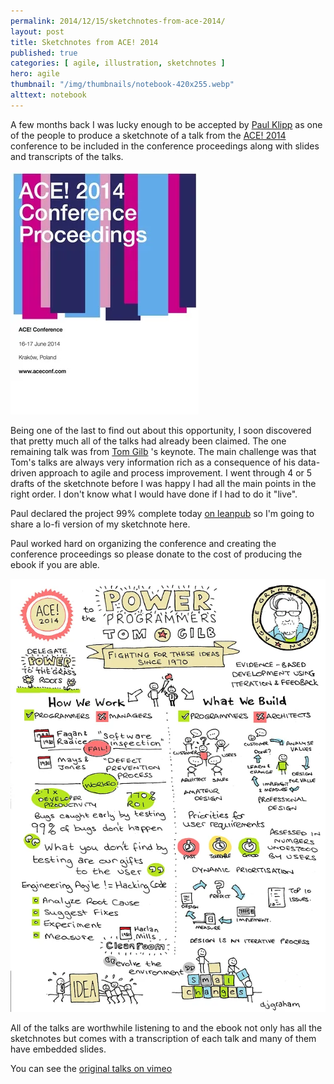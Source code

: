 ```yaml
---
permalink: 2014/12/15/sketchnotes-from-ace-2014/
layout: post
title: Sketchnotes from ACE! 2014
published: true
categories: [ agile, illustration, sketchnotes ]
hero: agile
thumbnail: "/img/thumbnails/notebook-420x255.webp"
alttext: notebook
---
```


A few months back I was lucky enough to be accepted by <a href="https://twitter.com/paulklipp">Paul Klipp</a> 
as one of the people to produce a sketchnote of a talk from the <a href="http://aceconf.com">ACE! 2014</a>  
conference to be included in the conference proceedings along with slides and 
transcripts of the talks.

![ACE 2014](/img/posts/sketchnotes-from-ace-2014/ace-2014-large.webp)

Being one of the last to find out about this opportunity, I soon discovered that 
pretty much all of the talks had already been claimed. The one remaining talk 
was from [Tom Gilb](http://www.gilb.com) 's keynote. The main challenge was 
that Tom's talks are always very information rich as a consequence of his 
data-driven approach to agile and process improvement. I went through 4 or 
5 drafts of the sketchnote before I was happy I had all the main points in 
the right order. I don't know what I would have done if I had to do it "live".

Paul declared the project 99% complete today [on leanpub](https://leanpub.com/ACE2014) 
so I'm going to share a lo-fi version of my sketchnote here. 

Paul worked hard on organizing the conference and creating the conference 
proceedings so please donate to the cost of producing the ebook if you are able.

<img src="/img/posts/sketchnotes-from-ace-2014/gilb.webp" class="u-max-full-width" alt="ACE 2014 - Tom Gilb" /> 

All of the talks are worthwhile listening to and the ebook not only has 
all the sketchnotes but comes with a transcription of each talk and many 
of them have embedded slides.

You can see the [original talks on vimeo](http://vimeo.com/agilece)



